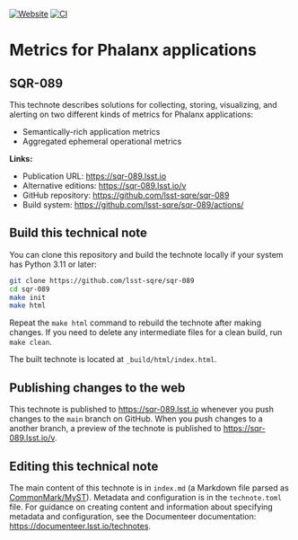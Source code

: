 [![Website](https://img.shields.io/badge/sqr--089-lsst.io-brightgreen.svg)](https://sqr-089.lsst.io)
[![CI](https://github.com/lsst-sqre/sqr-089/actions/workflows/ci.yaml/badge.svg)](https://github.com/lsst-sqre/sqr-089/actions/workflows/ci.yaml)

# Metrics for Phalanx applications

## SQR-089

This technote describes solutions for collecting, storing, visualizing, and alerting on two different kinds of metrics for Phalanx applications:

* Semantically-rich application metrics
* Aggregated ephemeral operational metrics

**Links:**

- Publication URL: https://sqr-089.lsst.io
- Alternative editions: https://sqr-089.lsst.io/v
- GitHub repository: https://github.com/lsst-sqre/sqr-089
- Build system: https://github.com/lsst-sqre/sqr-089/actions/


## Build this technical note

You can clone this repository and build the technote locally if your system has Python 3.11 or later:

```sh
git clone https://github.com/lsst-sqre/sqr-089
cd sqr-089
make init
make html
```

Repeat the `make html` command to rebuild the technote after making changes.
If you need to delete any intermediate files for a clean build, run `make clean`.

The built technote is located at `_build/html/index.html`.

## Publishing changes to the web

This technote is published to https://sqr-089.lsst.io whenever you push changes to the `main` branch on GitHub.
When you push changes to a another branch, a preview of the technote is published to https://sqr-089.lsst.io/v.

## Editing this technical note

The main content of this technote is in `index.md` (a Markdown file parsed as [CommonMark/MyST](https://myst-parser.readthedocs.io/en/latest/index.html)).
Metadata and configuration is in the `technote.toml` file.
For guidance on creating content and information about specifying metadata and configuration, see the Documenteer documentation: https://documenteer.lsst.io/technotes.
